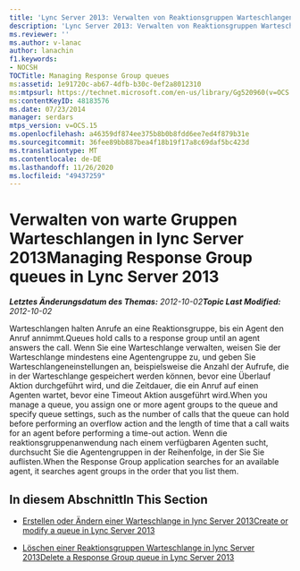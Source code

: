 ```yaml
---
title: 'Lync Server 2013: Verwalten von Reaktionsgruppen Warteschlangen'
description: 'Lync Server 2013: Verwalten von Reaktionsgruppen Warteschlangen'
ms.reviewer: ''
ms.author: v-lanac
author: lanachin
f1.keywords:
- NOCSH
TOCTitle: Managing Response Group queues
ms:assetid: 1e91720c-ab67-4dfb-b30c-0ef2a8012310
ms:mtpsurl: https://technet.microsoft.com/en-us/library/Gg520960(v=OCS.15)
ms:contentKeyID: 48183576
ms.date: 07/23/2014
manager: serdars
mtps_version: v=OCS.15
ms.openlocfilehash: a46359df874ee375b8b0b8fdd6ee7ed4f879b31e
ms.sourcegitcommit: 36fee89bb887bea4f18b19f17a8c69daf5bc423d
ms.translationtype: MT
ms.contentlocale: de-DE
ms.lasthandoff: 11/26/2020
ms.locfileid: "49437259"
---
```

# <a name="managing-response-group-queues-in-lync-server-2013"></a><span data-ttu-id="79635-103">Verwalten von warte Gruppen Warteschlangen in lync Server 2013</span><span class="sxs-lookup"><span data-stu-id="79635-103">Managing Response Group queues in Lync Server 2013</span></span>

<div data-xmlns="http://www.w3.org/1999/xhtml">

<div class="topic" data-xmlns="http://www.w3.org/1999/xhtml" data-msxsl="urn:schemas-microsoft-com:xslt" data-cs="https://msdn.microsoft.com/">

<div data-asp="https://msdn2.microsoft.com/asp">



</div>

<div id="mainSection">

<div id="mainBody"><span data-ttu-id="79635-104">

<span> </span></span><span class="sxs-lookup"><span data-stu-id="79635-104">

<span> </span></span></span>

<span data-ttu-id="79635-105">_**Letztes Änderungsdatum des Themas:** 2012-10-02_</span><span class="sxs-lookup"><span data-stu-id="79635-105">_**Topic Last Modified:** 2012-10-02_</span></span>

<span data-ttu-id="79635-106">Warteschlangen halten Anrufe an eine Reaktionsgruppe, bis ein Agent den Anruf annimmt.</span><span class="sxs-lookup"><span data-stu-id="79635-106">Queues hold calls to a response group until an agent answers the call.</span></span> <span data-ttu-id="79635-107">Wenn Sie eine Warteschlange verwalten, weisen Sie der Warteschlange mindestens eine Agentengruppe zu, und geben Sie Warteschlangeneinstellungen an, beispielsweise die Anzahl der Aufrufe, die in der Warteschlange gespeichert werden können, bevor eine Überlauf Aktion durchgeführt wird, und die Zeitdauer, die ein Anruf auf einen Agenten wartet, bevor eine Timeout Aktion ausgeführt wird.</span><span class="sxs-lookup"><span data-stu-id="79635-107">When you manage a queue, you assign one or more agent groups to the queue and specify queue settings, such as the number of calls that the queue can hold before performing an overflow action and the length of time that a call waits for an agent before performing a time-out action.</span></span> <span data-ttu-id="79635-108">Wenn die reaktionsgruppenanwendung nach einem verfügbaren Agenten sucht, durchsucht Sie die Agentengruppen in der Reihenfolge, in der Sie Sie auflisten.</span><span class="sxs-lookup"><span data-stu-id="79635-108">When the Response Group application searches for an available agent, it searches agent groups in the order that you list them.</span></span>

<div>

## <a name="in-this-section"></a><span data-ttu-id="79635-109">In diesem Abschnitt</span><span class="sxs-lookup"><span data-stu-id="79635-109">In This Section</span></span>

  - [<span data-ttu-id="79635-110">Erstellen oder Ändern einer Warteschlange in lync Server 2013</span><span class="sxs-lookup"><span data-stu-id="79635-110">Create or modify a queue in Lync Server 2013</span></span>](lync-server-2013-create-or-modify-a-queue.md)

  - [<span data-ttu-id="79635-111">Löschen einer Reaktionsgruppen Warteschlange in lync Server 2013</span><span class="sxs-lookup"><span data-stu-id="79635-111">Delete a Response Group queue in Lync Server 2013</span></span>](lync-server-2013-delete-a-response-group-queue.md)

<span data-ttu-id="79635-112"></div>

</div>

<span> </span>

</div>

</div>

</span><span class="sxs-lookup"><span data-stu-id="79635-112"></div>

</div>

<span> </span>

</div>

</div>

</span></span></div>

